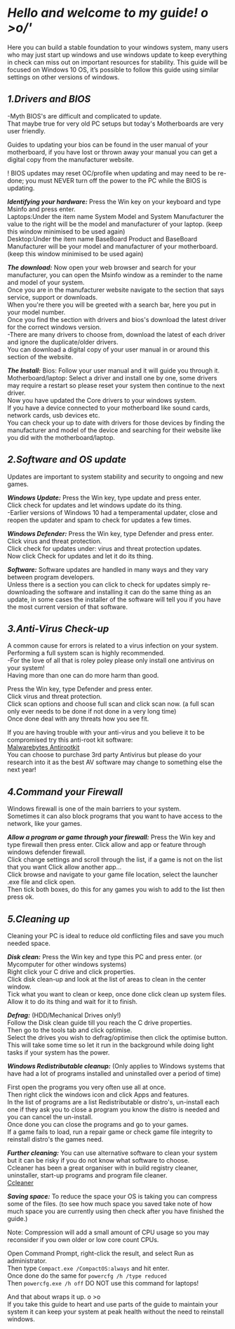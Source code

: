 # **_Hello and welcome to my guide! o >o/'_**

Here you can build a stable foundation to your windows system, many users who may just start up windows and use windows update to keep everything in check can miss out on important resources for stability.
This guide will be focused on Windows 10 OS, it’s possible to follow this guide using similar settings on other versions of windows.



## **_1.Drivers and BIOS_** 
-Myth  BIOS's are difficult and complicated to update.  
That maybe true for very old PC setups but today's Motherboards are very user friendly.

Guides to updating your bios can be found in the user manual of your motherboard, if you have lost or thrown away your manual you can get a digital copy from the manufacturer website.

! BIOS updates may reset OC/profile when updating and may need to be re-done; you must NEVER turn off the power to the PC while the BIOS is updating.


**_Identifying your hardware:_**
Press the Win key on your keyboard and type Msinfo and press enter.  
Laptops:Under the item name System Model and System Manufacturer the value to the right will be the model and manufacturer of your laptop. (keep this window minimised to be used again)  
Desktop:Under the item name BaseBoard Product and BaseBoard Manufacturer will be your model and manufacturer of your motherboard. (keep this window minimised to be used again)


**_The download:_**
Now open your web browser and search for your manufacturer, you can open the Msinfo window as a reminder to the name and model of your system.  
Once you are in the manufacturer website navigate to the section that says service, support or downloads.  
When you're there you will be greeted with a search bar, here you put in your model number.  
Once you find the section with drivers and bios's download the latest driver for the correct windows version.  
-There are many drivers to choose from, download the latest of each driver and ignore the duplicate/older drivers.  
You can download a digital copy of your user manual in or around this section of the website.  

**_The Install:_**
Bios: Follow your user manual and it will guide you through it.   
Motherboard/laptop: Select a driver and install one by one, some drivers may require a restart so please reset your system then continue to the next driver.  
Now you have updated the Core drivers to your windows system.  
If you have a device connected to your motherboard like sound cards, network cards, usb devices etc.  
You can check your up to date with drivers for those devices by finding the manufacturer and model of the device and searching for their website like you did with the motherboard/laptop.  



## **_2.Software and OS update_**
Updates are important to system stability and security to ongoing and new games.

**_Windows Update:_**
Press the Win key, type update and press enter.  
Click check for updates and let windows update do its thing.  
-Earlier versions of Windows 10 had a temperamental updater, close and reopen the updater and spam to check for updates a few times.

**_Windows Defender:_**
Press the Win key, type Defender and press enter.  
Click virus and threat protection.  
Click check for updates under: virus and threat protection updates.  
Now click Check for updates and let it do its thing.  

**_Software:_**
Software updates are handled in many ways and they vary between program developers.  
Unless there is a section you can click to check for updates simply re-downloading the software and installing it can do the same thing as an update, in some cases the installer of the software will tell you if you have the most current version of that software.  



## **_3.Anti-Virus Check-up_**
A common cause for errors is related to a virus infection on your system.  
Performing a full system scan is highly recommended.  
-For the love of all that is roley poley please only install one antivirus on your system!  
Having more than one can do more harm than good.

Press the Win key, type Defender and press enter.  
Click virus and threat protection.  
Click scan options and choose full scan and click scan now. (a full scan only ever needs to be done if not done in a very long time)  
Once done deal with any threats how you see fit.  

If you are having trouble with your anti-virus and you believe it to be compromised try this anti-root kit software:  
[Malwarebytes Antirootkit](https://www.malwarebytes.com/antirootkit/)  
You can choose to purchase 3rd party Antivirus but please do your research into it as the best AV software may change to something else the next year!



## **_4.Command your Firewall_**
Windows firewall is one of the main barriers to your system.  
Sometimes it can also block programs that you want to have access to the network, like your games.   

**_Allow a program or game through your firewall:_**
Press the Win key and type firewall then press enter. 
Click allow and app or feature through windows defender firewall.  
Click change settings and scroll through the list, if a game is not on the list that you want Click allow another app...  
Click browse and navigate to your game file location, select the launcher .exe file and click open.  
Then tick both boxes, do this for any games you wish to add to the list then press ok.  



## **_5.Cleaning up_**
Cleaning your PC is ideal to reduce old conflicting files and save you much needed space.  

**_Disk clean:_**
Press the Win key and type this PC and press enter. (or Mycomputer for other windows systems)  
Right click your C drive and click properties.   
Click disk clean-up and look at the list of areas to clean in the center window.  
Tick what you want to clean or keep, once done click clean up system files.  
Allow it to do its thing and wait for it to finish.  

**_Defrag:_** (HDD/Mechanical Drives only!)  
Follow the Disk clean guide till you reach the C drive properties.  
Then go to the tools tab and click optimise.  
Select the drives you wish to defrag/optimise then click the optimise button.  
This will take some time so let it run in the background while doing light tasks if your system has the power.  

**_Windows Redistributable cleanup:_**
(Only applies to Windows systems that have had a lot of programs installed and uninstalled over a period of time)  

First open the programs you very often use all at once.  
Then right click the windows icon and click Apps and features.  
In the list of programs are a list Redistributable or distro's, un-install each one if they ask you to close a program you know the distro is needed and you can cancel the un-install.  
Once done you can close the programs and go to your games.  
If a game fails to load, run a repair game or check game file integrity to reinstall distro's the games need.  

**_Further cleaning:_**
You can use alternative software to clean your system but it can be risky if you do not know what software to choose.  
Ccleaner has been a great organiser with in build registry cleaner, uninstaller, start-up programs and program file cleaner.  
[Ccleaner](https://www.ccleaner.com/ccleaner/download)

**_Saving space:_**
To reduce the space your OS is taking you can compress some of the files. (to see how much space you saved take note of how much space you are currently using then check after you have finished the guide.)  

Note: Compression will add a small amount of CPU usage so you may reconsider if you own older or low core count CPUs.  

Open Command Prompt, right-click the result, and select Run as administrator.  
Then type ```Compact.exe /CompactOS:always``` and hit enter.  
Once done do the same for ```powercfg /h /type reduced```  
Then ```powercfg.exe /h off``` DO NOT use this command for laptops!  

And that about wraps it up. o >o  
If you take this guide to heart and use parts of the guide to maintain your system it can keep your system at peak health without the need to reinstall windows.

